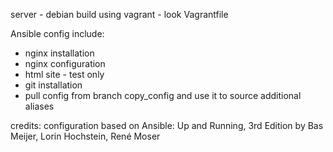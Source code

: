 server - debian build using vagrant - look Vagrantfile

Ansible config include:
* nginx installation
* nginx configuration
* html site - test only
* git installation
* pull config from branch copy_config and use it to source additional aliases

credits:
configuration based on Ansible: Up and Running, 3rd Edition by Bas Meijer, Lorin Hochstein, René Moser
